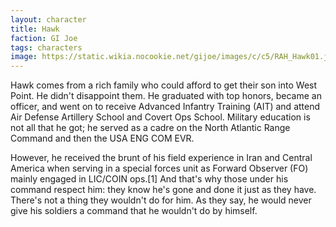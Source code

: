 ```yaml
---
layout: character
title: Hawk
faction: GI Joe
tags: characters
image: https://static.wikia.nocookie.net/gijoe/images/c/c5/RAH_Hawk01.jpg
---
```


Hawk comes from a rich family who could afford to get their son into West Point. He didn't disappoint them. He graduated with top honors, became an officer, and went on to receive Advanced Infantry Training (AIT) and attend Air Defense Artillery School and Covert Ops School. Military education is not all that he got; he served as a cadre on the North Atlantic Range Command and then the USA ENG COM EVR.

However, he received the brunt of his field experience in Iran and Central America when serving in a special forces unit as Forward Observer (FO) mainly engaged in LIC/COIN ops.[1] And that's why those under his command respect him: they know he's gone and done it just as they have. There's not a thing they wouldn't do for him. As they say, he would never give his soldiers a command that he wouldn't do by himself. 